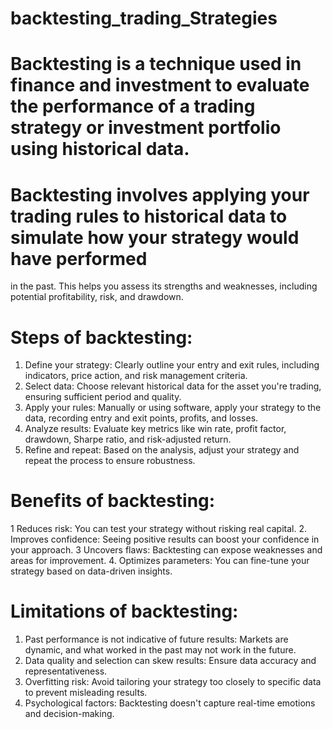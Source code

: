 # backtesting_trading_Strategies

#  Backtesting is a technique used in finance and investment to evaluate the performance of a trading strategy or investment portfolio using historical data. 







#  Backtesting involves applying your trading rules to historical data to simulate how your strategy would have performed 
  in the past. This helps you assess its strengths and weaknesses, including potential profitability, risk, and drawdown.

#  Steps of backtesting:

1. Define your strategy: Clearly outline your entry and exit rules, including indicators, price action, and risk 
   management criteria.
2. Select data: Choose relevant historical data for the asset you're trading, ensuring sufficient period and quality.
3. Apply your rules: Manually or using software, apply your strategy to the data, recording entry and exit points, 
   profits, and losses.
4. Analyze results: Evaluate key metrics like win rate, profit factor, drawdown, Sharpe ratio, and risk-adjusted return.
5. Refine and repeat: Based on the analysis, adjust your strategy and repeat the process to ensure robustness.

#  Benefits of backtesting:

1  Reduces risk: You can test your strategy without risking real capital.
2. Improves confidence: Seeing positive results can boost your confidence in your approach.
3  Uncovers flaws: Backtesting can expose weaknesses and areas for improvement.
4. Optimizes parameters: You can fine-tune your strategy based on data-driven insights.

#  Limitations of backtesting:

1. Past performance is not indicative of future results: Markets are dynamic, and what worked in the past may not work in 
   the future.
2. Data quality and selection can skew results: Ensure data accuracy and representativeness.
3. Overfitting risk: Avoid tailoring your strategy too closely to specific data to prevent misleading results.
4.  Psychological factors: Backtesting doesn't capture real-time emotions and decision-making.
